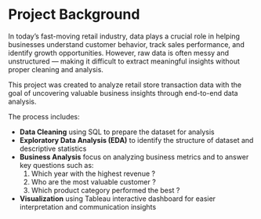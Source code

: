 # Project Background
In today’s fast-moving retail industry, data plays a crucial role in helping businesses understand customer behavior, track sales performance, and identify growth opportunities. However, raw data is often messy and unstructured — making it difficult to extract meaningful insights without proper cleaning and analysis.

This project was created to analyze retail store transaction data with the goal of uncovering valuable business insights through end-to-end data analysis.

The process includes:
- **Data Cleaning** using SQL to prepare the dataset for analysis
- **Exploratory Data Analysis (EDA)** to identify the structure of dataset and descriptive statistics
- **Business Analysis** focus on analyzing business metrics and to answer key questions such as:
  1. Which year with the highest revenue ?
  2. Who are the most valuable customer ?
  3. Which product category performed the best ?
- **Visualization** using Tableau interactive dashboard for easier interpretation and communication insights
